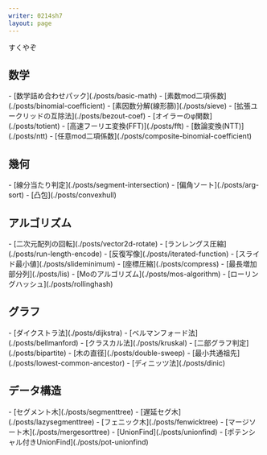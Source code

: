 ```yaml
---
writer: 0214sh7
layout: page
---
```

すくやぞ

<h2>数学</h2>
- [数学詰め合わせパック](./posts/basic-math)
- [素数mod二項係数](./posts/binomial-coefficient)
- [素因数分解(線形篩)](./posts/sieve)
- [拡張ユークリッドの互除法](./posts/bezout-coef)
- [オイラーのφ関数](./posts/totient)
- [高速フーリエ変換(FFT)](./posts/fft)
- [数論変換(NTT)](./posts/ntt)
- [任意mod二項係数](./posts/composite-binomial-coefficient)

<h2>幾何</h2>
- [線分当たり判定](./posts/segment-intersection)
- [偏角ソート](./posts/arg-sort)
- [凸包](./posts/convexhull)

<h2>アルゴリズム</h2>
- [二次元配列の回転](./posts/vector2d-rotate)
- [ランレングス圧縮](./posts/run-length-encode)
- [反復写像](./posts/iterated-function)
- [スライド最小値](./posts/slideminimum)
- [座標圧縮](./posts/compress)
- [最長増加部分列](./posts/lis)
- [Moのアルゴリズム](./posts/mos-algorithm)
- [ローリングハッシュ](./posts/rollinghash)

<h2>グラフ</h2>
- [ダイクストラ法](./posts/dijkstra)
- [ベルマンフォード法](./posts/bellmanford)
- [クラスカル法](./posts/kruskal)
- [二部グラフ判定](./posts/bipartite)
- [木の直径](./posts/double-sweep)
- [最小共通祖先](./posts/lowest-common-ancestor)
- [ディニッツ法](./posts/dinic)

<h2>データ構造</h2>
- [セグメント木](./posts/segmenttree)
- [遅延セグ木](./posts/lazysegmenttree)
- [フェニック木](./posts/fenwicktree)
- [マージソート木](./posts/mergesorttree)
- [UnionFind](./posts/unionfind)
- [ポテンシャル付きUnionFind](./posts/pot-unionfind)

